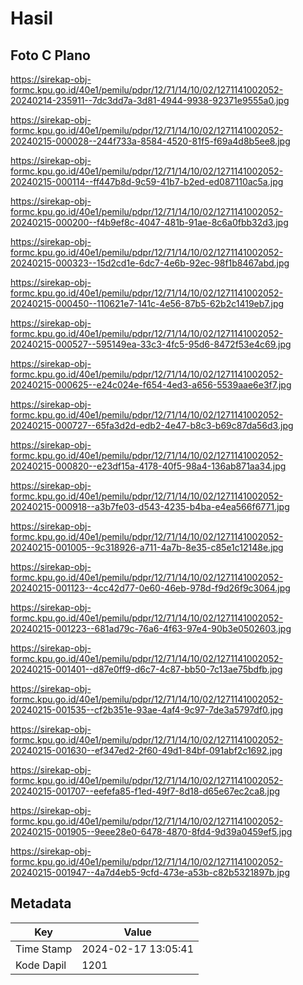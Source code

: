 # Hasil

## Foto C Plano

https://sirekap-obj-formc.kpu.go.id/40e1/pemilu/pdpr/12/71/14/10/02/1271141002052-20240214-235911--7dc3dd7a-3d81-4944-9938-92371e9555a0.jpg

https://sirekap-obj-formc.kpu.go.id/40e1/pemilu/pdpr/12/71/14/10/02/1271141002052-20240215-000028--244f733a-8584-4520-81f5-f69a4d8b5ee8.jpg

https://sirekap-obj-formc.kpu.go.id/40e1/pemilu/pdpr/12/71/14/10/02/1271141002052-20240215-000114--ff447b8d-9c59-41b7-b2ed-ed087110ac5a.jpg

https://sirekap-obj-formc.kpu.go.id/40e1/pemilu/pdpr/12/71/14/10/02/1271141002052-20240215-000200--f4b9ef8c-4047-481b-91ae-8c6a0fbb32d3.jpg

https://sirekap-obj-formc.kpu.go.id/40e1/pemilu/pdpr/12/71/14/10/02/1271141002052-20240215-000323--15d2cd1e-6dc7-4e6b-92ec-98f1b8467abd.jpg

https://sirekap-obj-formc.kpu.go.id/40e1/pemilu/pdpr/12/71/14/10/02/1271141002052-20240215-000450--110621e7-141c-4e56-87b5-62b2c1419eb7.jpg

https://sirekap-obj-formc.kpu.go.id/40e1/pemilu/pdpr/12/71/14/10/02/1271141002052-20240215-000527--595149ea-33c3-4fc5-95d6-8472f53e4c69.jpg

https://sirekap-obj-formc.kpu.go.id/40e1/pemilu/pdpr/12/71/14/10/02/1271141002052-20240215-000625--e24c024e-f654-4ed3-a656-5539aae6e3f7.jpg

https://sirekap-obj-formc.kpu.go.id/40e1/pemilu/pdpr/12/71/14/10/02/1271141002052-20240215-000727--65fa3d2d-edb2-4e47-b8c3-b69c87da56d3.jpg

https://sirekap-obj-formc.kpu.go.id/40e1/pemilu/pdpr/12/71/14/10/02/1271141002052-20240215-000820--e23df15a-4178-40f5-98a4-136ab871aa34.jpg

https://sirekap-obj-formc.kpu.go.id/40e1/pemilu/pdpr/12/71/14/10/02/1271141002052-20240215-000918--a3b7fe03-d543-4235-b4ba-e4ea566f6771.jpg

https://sirekap-obj-formc.kpu.go.id/40e1/pemilu/pdpr/12/71/14/10/02/1271141002052-20240215-001005--9c318926-a711-4a7b-8e35-c85e1c12148e.jpg

https://sirekap-obj-formc.kpu.go.id/40e1/pemilu/pdpr/12/71/14/10/02/1271141002052-20240215-001123--4cc42d77-0e60-46eb-978d-f9d26f9c3064.jpg

https://sirekap-obj-formc.kpu.go.id/40e1/pemilu/pdpr/12/71/14/10/02/1271141002052-20240215-001223--681ad79c-76a6-4f63-97e4-90b3e0502603.jpg

https://sirekap-obj-formc.kpu.go.id/40e1/pemilu/pdpr/12/71/14/10/02/1271141002052-20240215-001401--d87e0ff9-d6c7-4c87-bb50-7c13ae75bdfb.jpg

https://sirekap-obj-formc.kpu.go.id/40e1/pemilu/pdpr/12/71/14/10/02/1271141002052-20240215-001535--cf2b351e-93ae-4af4-9c97-7de3a5797df0.jpg

https://sirekap-obj-formc.kpu.go.id/40e1/pemilu/pdpr/12/71/14/10/02/1271141002052-20240215-001630--ef347ed2-2f60-49d1-84bf-091abf2c1692.jpg

https://sirekap-obj-formc.kpu.go.id/40e1/pemilu/pdpr/12/71/14/10/02/1271141002052-20240215-001707--eefefa85-f1ed-49f7-8d18-d65e67ec2ca8.jpg

https://sirekap-obj-formc.kpu.go.id/40e1/pemilu/pdpr/12/71/14/10/02/1271141002052-20240215-001905--9eee28e0-6478-4870-8fd4-9d39a0459ef5.jpg

https://sirekap-obj-formc.kpu.go.id/40e1/pemilu/pdpr/12/71/14/10/02/1271141002052-20240215-001947--4a7d4eb5-9cfd-473e-a53b-c82b5321897b.jpg


## Metadata

| Key        | Value               |
| ---------- | ------------------- |
| Time Stamp | 2024-02-17 13:05:41 |
| Kode Dapil | 1201                |



